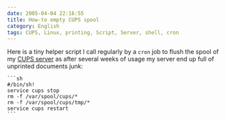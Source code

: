 ```yaml
---
date: 2005-04-04 22:16:55
title: How-to empty CUPS spool
category: English
tags: CUPS, Linux, printing, Script, Server, shell, cron
---
```


Here is a tiny helper script I call regularly by a `cron` job to flush the spool
of my [CUPS server](https://en.wikipedia.org/wiki/Common_Unix_Printing_System) as
after several weeks of usage my server end up full of unprinted documents junk:

    ```sh
    #/bin/sh!
    service cups stop
    rm -f /var/spool/cups/*
    rm -f /var/spool/cups/tmp/*
    service cups restart
    ```
